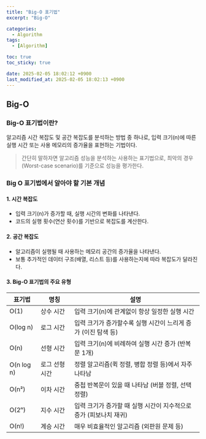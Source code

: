 ```yaml
---
title: "Big-O 표기법"
excerpt: "Big-O"

categories:
  - Algorithm
tags:
  - [Algorithm]

toc: true
toc_sticky: true

date: 2025-02-05 18:02:12 +0900
last_modified_at: 2025-02-05 18:02:13 +0900
---
```

## Big-O
### Big-O 표기법이란?
알고리즘 시간 복잡도 및 공간 복잡도를 분석하는 방법 중 하나로, 입력 크기(n)에 따른 실행 시간 또는 사용 메모리의 증가율을 표현하는 기법이다.
> 간단히 말하자면 알고리즘 성능을 분석하는 사용하는 표기법으로, 최악의 경우(Worst-case scenario)를 기준으로 성능을 평가한다.

### Big O 표기법에서 알아야 할 기본 개념

#### 1. **시간 복잡도**
  - 입력 크기(n)가 증가할 때, 실행 시간의 변화를 나타낸다.
  - 코드의 실행 횟수(연산 횟수)를 기반으로 복잡도를 계산한다.
#### 2. 공간 복잡도
  - 알고리즘이 실행될 때 사용하는 메모리 공간의 증가율을 나타낸다.
  - 보통 추가적인 데이터 구조(배열, 리스트 등)를 사용하는지에 따라 복잡도가 달라진다.
#### 3. Big-O 표기법의 주요 유형
| 표기법  | 명칭          | 설명 |
|---------|--------------|----------------------------------------------------|
| O(1)    | 상수 시간    | 입력 크기(n)에 관계없이 항상 일정한 실행 시간 |
| O(log n)| 로그 시간    | 입력 크기가 증가할수록 실행 시간이 느리게 증가 (이진 탐색 등) |
| O(n)    | 선형 시간    | 입력 크기(n)에 비례하여 실행 시간 증가 (반복문 1개) |
| O(n log n) | 로그 선형 시간 | 정렬 알고리즘(퀵 정렬, 병합 정렬 등)에서 자주 나타남 |
| O(n²)   | 이차 시간    | 중첩 반복문이 있을 때 나타남 (버블 정렬, 선택 정렬) |
| O(2ⁿ)   | 지수 시간    | 입력 크기가 증가할 때 실행 시간이 지수적으로 증가 (피보나치 재귀) |
| O(n!)   | 계승 시간    | 매우 비효율적인 알고리즘 (외판원 문제 등) |